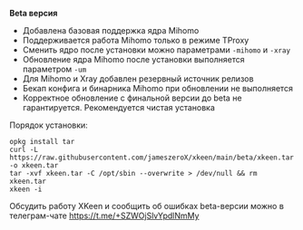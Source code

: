 **Beta версия**

- Добавлена базовая поддержка ядра Mihomo
- Поддерживается работа Mihomo только в режиме TProxy
- Сменить ядро после установки можно параметрами `-mihomo` и `-xray`
- Обновление ядра Mihomo после установки выполняется параметром `-um`
- Для Mihomo и Xray добавлен резервный источник релизов
- Бекап конфига и бинарника Mihomo при обновлении не выполняется
- Корректное обновление с финальной версии до beta не гарантируется. Рекомендуется чистая установка

Порядок установки:
```
opkg install tar
curl -L https://raw.githubusercontent.com/jameszeroX/xkeen/main/beta/xkeen.tar -o xkeen.tar
tar -xvf xkeen.tar -C /opt/sbin --overwrite > /dev/null && rm xkeen.tar
xkeen -i
```

Обсудить работу XKeen и сообщить об ошибках beta-версии можно в телеграм-чате https://t.me/+SZWOjSlvYpdlNmMy
